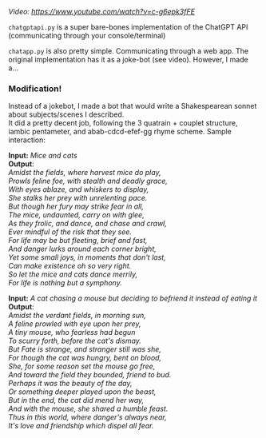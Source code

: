*Video: https://www.youtube.com/watch?v=c-g6epk3fFE*

`chatgptapi.py` is a super bare-bones implementation of the ChatGPT API (communicating through your console/terminal)

`chatapp.py` is also pretty simple. Communicating through a web app. The original implementation has it as a joke-bot (see video). However, I made a...

### Modification! ###
Instead of a jokebot, I made a bot that would write a Shakespearean sonnet about subjects/scenes I described.  
It did a pretty decent job, following the 3 quatrain + couplet structure, iambic pentameter, and abab-cdcd-efef-gg rhyme scheme.
Sample interaction:

**Input:** *Mice and cats*   
**Output**:  
*Amidst the fields, where harvest mice do play,  
Prowls feline foe, with stealth and deadly grace,    
With eyes ablaze, and whiskers to display,  
She stalks her prey with unrelenting pace.  
But though her fury may strike fear in all,  
The mice, undaunted, carry on with glee,  
As they frolic, and dance, and chase and crawl,  
Ever mindful of the risk that they see.  
For life may be but fleeting, brief and fast,  
And danger lurks around each corner bright,  
Yet some small joys, in moments that don't last,  
Can make existence oh so very right.  
So let the mice and cats dance merrily,  
For life is nothing but a symphony.*  
   
**Input:** *A cat chasing a mouse but deciding to befriend it instead of eating it*   
**Output**:  
*Amidst the verdant fields, in morning sun,  
A feline prowled with eye upon her prey,  
A tiny mouse, who fearless had begun  
To scurry forth, before the cat's dismay.  
But Fate is strange, and stranger still was she,  
For though the cat was hungry, bent on blood,  
She, for some reason set the mouse go free,  
And toward the field they bounded, friend to bud.  
Perhaps it was the beauty of the day,  
Or something deeper played upon the beast,  
But in the end, the cat did mend her way,  
And with the mouse, she shared a humble feast.  
Thus in this world, where danger's always near,  
It's love and friendship which dispel all fear.*